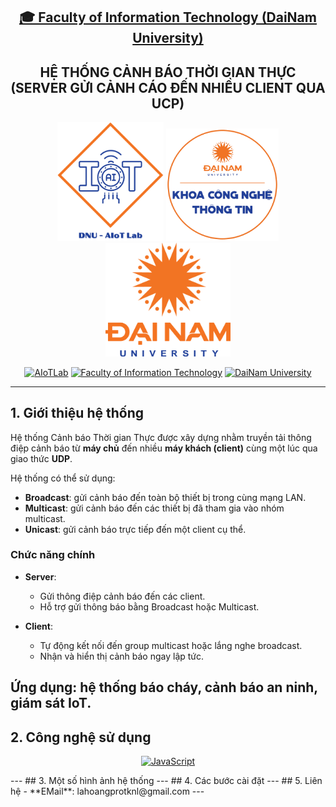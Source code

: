 <h2 align="center">
    <a href="https://dainam.edu.vn/vi/khoa-cong-nghe-thong-tin">
    🎓 Faculty of Information Technology (DaiNam University)
    </a>
</h2>
<h2 align="center">
   HỆ THỐNG CẢNH BÁO THỜI GIAN THỰC (SERVER GỬI CẢNH CÁO ĐẾN NHIỀU CLIENT QUA UCP)
</h2>
<div align="center">
    <p align="center">
        <img src="docs/aiotlab_logo.png" alt="AIoTLab Logo" width="170"/>
        <img src="docs/fitdnu_logo.png" alt="AIoTLab Logo" width="180"/>
        <img src="docs/dnu_logo.png" alt="DaiNam University Logo" width="200"/>
    </p>

[![AIoTLab](https://img.shields.io/badge/AIoTLab-green?style=for-the-badge)](https://www.facebook.com/DNUAIoTLab)
[![Faculty of Information Technology](https://img.shields.io/badge/Faculty%20of%20Information%20Technology-blue?style=for-the-badge)](https://dainam.edu.vn/vi/khoa-cong-nghe-thong-tin)
[![DaiNam University](https://img.shields.io/badge/DaiNam%20University-orange?style=for-the-badge)](https://dainam.edu.vn)

</div>

---
## 1. Giới thiệu hệ thống
Hệ thống Cảnh báo Thời gian Thực được xây dựng nhằm truyền tải thông điệp cảnh báo từ **máy chủ** đến nhiều **máy khách (client)** cùng một lúc qua giao thức **UDP**.  

Hệ thống có thể sử dụng:
- **Broadcast**: gửi cảnh báo đến toàn bộ thiết bị trong cùng mạng LAN.  
- **Multicast**: gửi cảnh báo đến các thiết bị đã tham gia vào nhóm multicast.  
- **Unicast**: gửi cảnh báo trực tiếp đến một client cụ thể.  

### Chức năng chính
- **Server**:  
  - Gửi thông điệp cảnh báo đến các client.  
  - Hỗ trợ gửi thông báo bằng Broadcast hoặc Multicast.  

- **Client**:  
  - Tự động kết nối đến group multicast hoặc lắng nghe broadcast.  
  - Nhận và hiển thị cảnh báo ngay lập tức.  

Ứng dụng: hệ thống báo cháy, cảnh báo an ninh, giám sát IoT.
---
## 2. Công nghệ sử dụng
<div align="center">
    
[![JavaScript](https://img.shields.io/badge/JavaScript-F7DF1E?style=for-the-badge&logo=javascript&logoColor=black)](https://developer.mozilla.org/en-US/docs/Web/JavaScript)

</div>
---
## 3. Một số hình ảnh hệ thống
---
## 4. Các bước cài đặt 
---
## 5. Liên hệ
- **EMail**: lahoangprotknl@gmail.com
---
